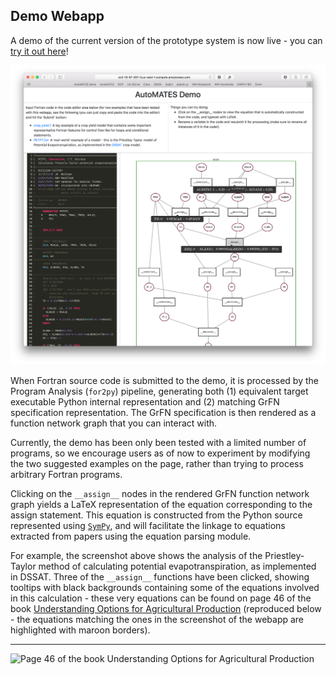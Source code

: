 ## Demo Webapp

A demo of the current version of the prototype system is now live - you
can [try it out
here](http://ec2-13-57-207-3.us-west-1.compute.amazonaws.com)!

![Screenshot of AutoMATES demo webapp](figs/webapp_screenshot.png)

When Fortran source code is submitted to the demo, it is processed 
by the Program Analysis (`for2py`) pipeline, generating both (1) equivalent 
target executable Python internal representation and (2) matching GrFN 
specification representation. The GrFN specification is then rendered as a 
function network graph that you can interact with.

Currently, the demo has been only been tested with a limited number of
programs, so we encourage users as of now to experiment by modifying the
two suggested examples on the page, rather than trying to process
arbitrary Fortran programs. 

Clicking on the `__assign__` nodes in the rendered GrFN function network 
graph yields a LaTeX representation of the equation corresponding to the 
assign statement. This equation is constructed from the Python source 
represented using [`SymPy`](https://www.sympy.org), and will facilitate 
the linkage to equations extracted from papers using the equation parsing 
module.

For example, the screenshot above shows the analysis of the
Priestley-Taylor method of calculating potential evapotranspiration, as
implemented in DSSAT. Three of the `__assign__` functions have been
clicked, showing tooltips with black backgrounds containing some
of the equations involved in this calculation - these very equations can
be found on page 46 of the book [Understanding Options for Agricultural
Production](https://link-springer-com.ezproxy2.library.arizona.edu/book/10.1007%2F978-94-017-3624-4)
(reproduced below - the equations matching the ones in the screenshot of
the webapp are highlighted with maroon borders).

---

![Page 46 of the book Understanding Options for Agricultural
Production](figs/petpt_equations_example.png)
